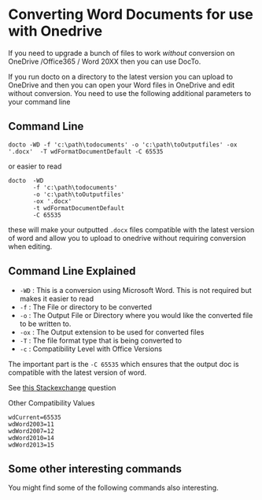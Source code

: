 Converting Word Documents for use with Onedrive
=======================
If you need to upgrade a bunch of files to work *without* conversion on OneDrive /Office365 / Word 20XX then you can use DocTo.

If you run docto on a directory to the latest version you can upload to OneDrive and then you can open your Word files in OneDrive and edit without conversion.  You need to use the following additional parameters to your command line 



Command Line 
-

 ````
 docto -WD -f 'c:\path\todocuments' -o 'c:\path\toOutputfiles' -ox '.docx'  -T wdFormatDocumentDefault -C 65535
 ````
 or easier to read
 ````
 docto  -WD 
        -f 'c:\path\todocuments' 
        -o 'c:\path\toOutputfiles' 
        -ox '.docx'        
        -t wdFormatDocumentDefault 
        -C 65535
 ````

these will make your outputted `.docx` files compatible with the latest version of word and allow you to upload to onedrive without requiring conversion when editing.

Command Line Explained 
-

 - `-WD` :  This is a conversion using Microsoft Word.  This is not required but makes it easier to read
 - `-f` :  The File or directory to be converted 
 - `-o` :  The Output File or Directory where you would like the converted file to be written to.
 - `-ox` :  The Output extension to be used for converted files
 - `-T` :  The file format type that is being converted to
 - `-c` :  Compatibility Level with Office Versions


The important part is the `-C 65535` which ensures that the output doc is compatible with the latest version of word.

See [this Stackexchange](http://webapps.stackexchange.com/questions/74859/what-format-does-word-onedrive-use) question 

Other Compatibility Values

````
wdCurrent=65535
wdWord2003=11
wdWord2007=12
wdWord2010=14
wdWord2013=15

````



Some other interesting commands
-

You might find some of the following commands also interesting.

 
